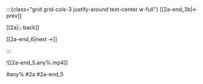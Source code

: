 :::{class="grid grid-cols-3 justify-around text-center w-full"}
[[2a-end_3b|← prev]]

[[2a|⌂ back]]

[[2a-end_6|next →]]

:::

![[2a-end_5.any%.mp4]]

#any% #2a #2a-end_5